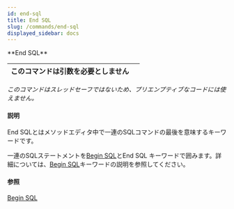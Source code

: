 ```yaml
---
id: end-sql
title: End SQL
slug: /commands/end-sql
displayed_sidebar: docs
---
```


<!--REF #_command_.End SQL.Syntax-->**End SQL**<!-- END REF-->
<!--REF #_command_.End SQL.Params-->
| このコマンドは引数を必要としません |  |
| --- | --- |

<!-- END REF-->

*このコマンドはスレッドセーフではないため、プリエンプティブなコードには使えません。*


#### 説明 

<!--REF #_command_.End SQL.Summary-->End SQLとはメソッドエディタ中で一連のSQLコマンドの最後を意味するキーワードです。<!-- END REF-->

一連のSQLステートメントを[Begin SQL](begin-sql.md "Begin SQL")とEnd SQL キーワードで囲みます。詳細については、[Begin SQL](begin-sql.md "Begin SQL")キーワードの説明を参照してください。

#### 参照 

[Begin SQL](begin-sql.md)  